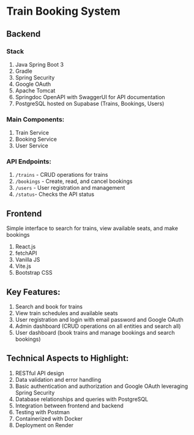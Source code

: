 # Train Booking System

## Backend
### Stack
1. Java Spring Boot 3
2. Gradle
3. Spring Security
4. Google OAuth
5. Apache Tomcat
6. Springdoc OpenAPI with SwaggerUI for API documentation
7. PostgreSQL hosted on Supabase (Trains, Bookings, Users)

### Main Components:
1. Train Service
3. Booking Service
4. User Service

### API Endpoints:
1. `/trains` - CRUD operations for trains
3. `/bookings` - Create, read, and cancel bookings
4. `/users` - User registration and management
5. `/status`- Checks the API status

## Frontend
Simple interface to search for trains, view available seats, and make bookings
1. React.js
2. fetchAPI
2. Vanilla JS
3. Vite.js
4. Bootstrap CSS

## Key Features:
1. Search and book for trains
2. View train schedules and available seats
4. User registration and login with email password and Google OAuth
5. Admin dashboard (CRUD operations on all entities and search all)
6. User dashboard (book trains and manage bookings and search bookings)

## Technical Aspects to Highlight:
1. RESTful API design
2. Data validation and error handling
3. Basic authentication and authorization and Google OAuth leveraging Spring Security
4. Database relationships and queries with PostgreSQL
5. Integration between frontend and backend
6. Testing with Postman 
7. Containerized with Docker 
8. Deployment on Render
